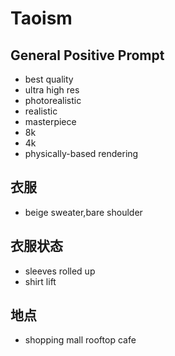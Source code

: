 # Taoism

## General Positive Prompt
- best quality
- ultra high res
- photorealistic
- realistic
- masterpiece
- 8k
- 4k
- physically-based rendering

## 衣服

- beige sweater,bare shoulder

## 衣服状态

- sleeves rolled up
- shirt lift

## 地点
- shopping mall rooftop cafe
